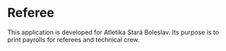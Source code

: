 # Referee

This application is developed for Atletika Stará Boleslav. Its purpose is to print payrolls for referees and technical crew.
